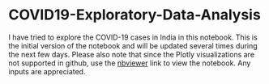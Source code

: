 # COVID19-Exploratory-Data-Analysis

I have tried to explore the COVID-19 cases in India in this notebook. This is the initial version of the notebook and will be updated several times during the next few days.
Please also note that since the Plotly visualizations are not supported in github, use the [nbviewer](https://nbviewer.jupyter.org/github/kulkarni-vishwanath/COVID19-Exploratory-Data-Analysis/blob/master/Covid_EDA.ipynb) link to view the notebook. Any inputs are appreciated.
